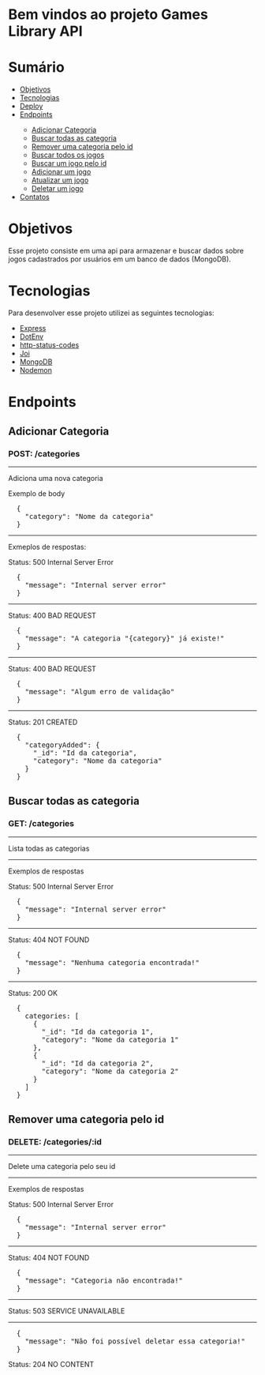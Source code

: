 <h1>Bem vindos ao projeto Games Library API</h1>

<h1>Sumário</h1>

<ul>
  <li>
    <a href="#objectives">Objetivos</a>
  </li>
  <li>
    <a href="#tecnologies">Tecnologias</a>
  </li>
  <li>
    <a href="#deploy">Deploy</a>
  </li>
  <li>
    <a href="endpoints">Endpoints</a>
  </li>
  <ul>
      <li>
        <a href="add-category">Adicionar Categoria</a>
      </li>
      <li>
        <a href="get-all-category">Buscar todas as categoria</a>
      </li>
      <li>
        <a href="remove-category">Remover uma categoria pelo id</a>
      </li>
      <li>
        <a href="get-all-games">Buscar todos os jogos</a>
      </li>
      <li>
        <a href="get-game-by-id">Buscar um jogo pelo id</a>
      </li>
      <li>
        <a href="add-game">Adicionar um jogo</a>
      </li>
      <li>
        <a href="update-game">Atualizar um jogo</a>
      </li>
      <li>
        <a href="delete-game">Deletar um jogo</a>
      </li>
    </ul>
    <li><a href="contacts">Contatos</a></li>
</ul>

<h1 id="objectives">Objetivos</h1>
<p>Esse projeto consiste em uma api para armazenar e buscar dados sobre jogos cadastrados por usuários em um banco de dados (MongoDB).</p>

<h1 id="tecnologies">Tecnologias</h1>
<p>Para desenvolver esse projeto utilizei as seguintes tecnologias:</p>
<ul>
  <li><a href="https://expressjs.com/pt-br/" target="_blank">Express</a></li>
  <li><a href="https://www.npmjs.com/package/dotenv" target="_blank">DotEnv</a></li>
  <li><a href="https://www.npmjs.com/package/http-status-codes" target="_blank">http-status-codes</a></li>
  <li><a href="https://joi.dev/" target="_blank">Joi</a></li>
  <li><a href="https://www.mongodb.com/" target="_blank">MongoDB</a></li>
  <li><a href="https://nodemon.io/" target="_blank">Nodemon</a></li>
</ul>

<h1 id="endpoints">Endpoints</h1>
<h2>Adicionar Categoria</h2>
<h3 id="add-category">POST: /categories</h3>
<hr />
<p>Adiciona uma nova categoria</p>
<p>Exemplo de body</p>
<pre>
  {
    "category": "Nome da categoria"
  }
</pre>
<hr />
<p>Exmeplos de respostas:</p>
<p>Status: 500 Internal Server Error</p>
<pre>
  {
    "message": "Internal server error"
  }
</pre>
<hr />
<p>Status: 400 BAD REQUEST</p>
<pre>
  {
    "message": "A categoria "{category}" já existe!"
  }
</pre>
<hr />
<p>Status: 400 BAD REQUEST</p>
<pre>
  {
    "message": "Algum erro de validação"
  }
</pre>
<hr />
<p>Status: 201 CREATED</p>
<pre>
  {
    "categoryAdded": {
      "_id": "Id da categoria",
      "category": "Nome da categoria"
    }
  }
</pre>

<h2 id="get-all-categories">Buscar todas as categoria</h2>
<h3>GET: /categories</h3>
<hr />
<p>Lista todas as categorias</p>
<hr />
<p>Exemplos de respostas</p>
<p>Status: 500 Internal Server Error</p>
<pre>
  {
    "message": "Internal server error"
  }
</pre>
<hr />
<p>Status: 404 NOT FOUND</p>
<pre>
  {
    "message": "Nenhuma categoria encontrada!"
  }
</pre>
<hr />
<p>Status: 200 OK</p>
<pre>
  {
    categories: [
      {
        "_id": "Id da categoria 1",
        "category": "Nome da categoria 1"
      },
      {
        "_id": "Id da categoria 2",
        "category": "Nome da categoria 2"
      }
    ]
  }
</pre>

<h2 id="remove-category">Remover uma categoria pelo id</h2>
<h3>DELETE: /categories/:id</h3>
<hr />
<p>Delete uma categoria pelo seu id</p>
<hr />
<p>Exemplos de respostas</p>
<p>Status: 500 Internal Server Error</p>
<pre>
  {
    "message": "Internal server error"
  }
</pre>
<hr />
<p>Status: 404 NOT FOUND</p>
<pre>
  {
    "message": "Categoria não encontrada!"
  }
</pre>
<hr />
<p>Status: 503 SERVICE UNAVAILABLE</p>
<hr />
<pre>
  {
    "message": "Não foi possível deletar essa categoria!"
  }
</pre>
<p>Status: 204 NO CONTENT</p>

